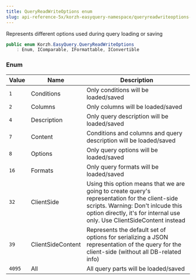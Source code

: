 ```yaml
---
title: QueryReadWriteOptions enum
slug: api-reference-5x/korzh-easyquery-namespace/queryreadwriteoptions-enum
---
```


Represents different options used during query loading or saving
```csharp
public enum Korzh.EasyQuery.QueryReadWriteOptions
    : Enum, IComparable, IFormattable, IConvertible

```

### Enum

| Value | Name | Description | 
| --- | --- | --- | 
| `1` | Conditions | Only conditions will be loaded/saved | 
| `2` | Columns | Only columns will be loaded/saved | 
| `4` | Description | Only query description will be loaded/saved | 
| `7` | Content | Conditions and columns and query description will be loaded/saved | 
| `8` | Options | Only query options will be loaded/saved | 
| `16` | Formats | Only query formats will be loaded/saved | 
| `32` | ClientSide | Using this option means that we are going to create query's representation for the client-side scripts.  Warning: Don't inlcude this option directly, it's for internal use only. Use ClientSideContent instead | 
| `39` | ClientSideContent | Represents the default set of options for serializing a JSON representation of the query for the client-side (without all DB-related info) | 
| `4095` | All | All query parts will be loaded/saved |
